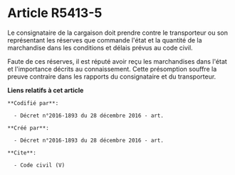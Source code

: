 # Article R5413-5

Le consignataire de la cargaison doit prendre contre le transporteur ou son représentant les réserves que commande l'état et
la quantité de la marchandise dans les conditions et délais prévus au code civil.

Faute de ces réserves, il est réputé avoir reçu les marchandises dans l'état et l'importance décrits au connaissement. Cette
présomption souffre la preuve contraire dans les rapports du consignataire et du transporteur.

**Liens relatifs à cet article**

	**Codifié par**:

	  - Décret n°2016-1893 du 28 décembre 2016 - art.

	**Créé par**:

	  - Décret n°2016-1893 du 28 décembre 2016 - art.

	**Cite**:

	  - Code civil (V)
